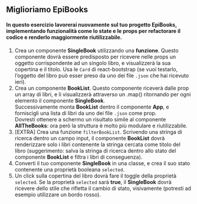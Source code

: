 ## Miglioriamo EpiBooks

#### In questo esercizio lavorerai nuovamente sul tuo progetto EpiBooks, implementando funzionalità come lo state e le props per refactorare il codice e renderlo maggiormente riutilizzabile.

1.  Crea un componente **SingleBook** utilizzando una **funzione**. Questo componente dovrà essere predisposto per ricevere nelle props un oggetto corrispondente ad un singolo libro, e visualizzerà la sua copertina e il titolo. Usa le `Card` di react-bootstrap (se vuoi testarlo, l’oggetto del libro può esser preso da uno dei file `.json` che hai ricevuto ieri).
2.  Crea un componente **BookList**. Questo componente riceverà dalle prop un array di libri, e li visualizzerà attraverso un .map() ritornando per ogni elemento il componente **SingleBook**.  
    Successivamente monta **BookList** dentro il componente **App**, e forniscigli una lista di libri da uno dei file `.json` come prop.  
    Dovresti ottenere a schermo un risultato simile al componente **AllTheBooks**: ora però la struttura è molto più modulare e riutilizzabile.
3.  [EXTRA] Crea una funzione `filterBookList`. Scrivendo una stringa di ricerca dentro un campo input, il componente **BookList** dovrà renderizzare solo i libri contenente la stringa cercata come titolo del libro (suggerimento: salva la stringa di ricerca dentro allo stato del componente **BookList** e filtra i libri di conseguenza).
4.  Converti il tuo componente **SingleBook** in una classe, e crea il suo stato contenente una proprietà booleana `selected`.
5.  Un click sulla copertina del libro dovrà fare il toggle della proprietà `selected`. Se la proprietà `selected` sarà **true**, il **SingleBook** dovrà ricevere dello stile che rifletta il cambio di stato, visivamente (potresti ad esempio utilizzare un bordo rosso).
